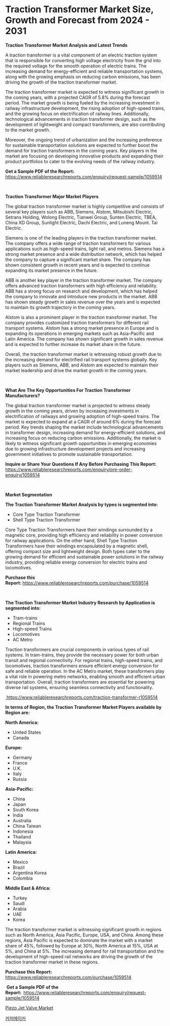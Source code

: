 <p><h1>Traction Transformer Market Size, Growth and Forecast from 2024 - 2031</h1></p><p><strong>Traction Transformer Market Analysis and Latest Trends</strong></p>
<p><p>A traction transformer is a vital component of an electric traction system that is responsible for converting high voltage electricity from the grid into the required voltage for the smooth operation of electric trains. The increasing demand for energy-efficient and reliable transportation systems, along with the growing emphasis on reducing carbon emissions, has been driving the growth of the traction transformer market.</p><p>The traction transformer market is expected to witness significant growth in the coming years, with a projected CAGR of 5.8% during the forecast period. The market growth is being fueled by the increasing investment in railway infrastructure development, the rising adoption of high-speed trains, and the growing focus on electrification of railway lines. Additionally, technological advancements in traction transformer design, such as the development of lightweight and compact transformers, are also contributing to the market growth.</p><p>Moreover, the ongoing trend of urbanization and the increasing preference for sustainable transportation solutions are expected to further boost the demand for traction transformers in the coming years. Key players in the market are focusing on developing innovative products and expanding their product portfolios to cater to the evolving needs of the railway industry.</p></p>
<p><strong>Get a Sample PDF of the Report:&nbsp;</strong> <a href="https://www.reliableresearchreports.com/enquiry/request-sample/1059514">https://www.reliableresearchreports.com/enquiry/request-sample/1059514</a></p>
<p>&nbsp;</p>
<p><strong>Traction Transformer Major Market Players</strong></p>
<p><p>The global traction transformer market is highly competitive and consists of several key players such as ABB, Siemens, Alstom, Mitsubishi Electric, Setrans Holding, Wolong Electric, Tianwei Group, Sunten Electric, TBEA, China XD Group, Sunlight Electric, Dachi Electric, and Luneng Mount. Tai Electric.</p><p>Siemens is one of the leading players in the traction transformer market. The company offers a wide range of traction transformers for various applications such as high-speed trains, light rail, and metros. Siemens has a strong market presence and a wide distribution network, which has helped the company to capture a significant market share. The company has shown consistent growth in recent years and is expected to continue expanding its market presence in the future.</p><p>ABB is another key player in the traction transformer market. The company offers advanced traction transformers with high efficiency and reliability. ABB has a strong focus on research and development, which has helped the company to innovate and introduce new products in the market. ABB has shown steady growth in sales revenue over the years and is expected to maintain its growth trajectory in the coming years.</p><p>Alstom is also a prominent player in the traction transformer market. The company provides customized traction transformers for different rail transport systems. Alstom has a strong market presence in Europe and is expanding its operations in emerging markets such as Asia-Pacific and Latin America. The company has shown significant growth in sales revenue and is expected to further increase its market share in the future.</p><p>Overall, the traction transformer market is witnessing robust growth due to the increasing demand for electrified rail transport systems globally. Key players such as Siemens, ABB, and Alstom are expected to maintain their market leadership and drive the market growth in the coming years.</p></p>
<p>&nbsp;</p>
<p><strong>What Are The Key Opportunities For Traction Transformer Manufacturers?</strong></p>
<p><p>The global traction transformer market is projected to witness steady growth in the coming years, driven by increasing investments in electrification of railways and growing adoption of high-speed trains. The market is expected to expand at a CAGR of around 6% during the forecast period. Key trends shaping the market include technological advancements in transformer design, increasing demand for energy-efficient solutions, and increasing focus on reducing carbon emissions. Additionally, the market is likely to witness significant growth opportunities in emerging economies due to growing infrastructure development projects and increasing government initiatives to promote sustainable transportation.</p></p>
<p><strong>Inquire or Share Your Questions If Any Before Purchasing This Report:</strong> <a href="https://www.reliableresearchreports.com/enquiry/pre-order-enquiry/1059514">https://www.reliableresearchreports.com/enquiry/pre-order-enquiry/1059514</a></p>
<p>&nbsp;</p>
<p><strong>Market Segmentation</strong></p>
<p><strong>The Traction Transformer Market Analysis by types is segmented into:</strong></p>
<p><ul><li>Core Type Traction Transformer</li><li>Shell Type Traction Transformer</li></ul></p>
<p><p>Core Type Traction Transformers have their windings surrounded by a magnetic core, providing high efficiency and reliability in power conversion for railway applications. On the other hand, Shell Type Traction Transformers have their windings encapsulated by a magnetic shell, offering compact size and lightweight design. Both types cater to the growing demand for efficient and sustainable power solutions in the railway industry, providing reliable energy conversion for electric trains and locomotives.</p></p>
<p><strong>Purchase this Report:&nbsp;</strong><a href="https://www.reliableresearchreports.com/purchase/1059514">https://www.reliableresearchreports.com/purchase/1059514</a></p>
<p>&nbsp;</p>
<p><strong>The Traction Transformer Market Industry Research by Application is segmented into:</strong></p>
<p><ul><li>Tram-trains</li><li>Regional Trains</li><li>High-speed Trains</li><li>Locomotives</li><li>AC Metro</li></ul></p>
<p><p>Traction transformers are crucial components in various types of rail systems. In tram-trains, they provide the necessary power for both urban transit and regional connectivity. For regional trains, high-speed trains, and locomotives, traction transformers ensure efficient energy conversion for safe and reliable operation. In the AC Metro market, these transformers play a vital role in powering metro networks, enabling smooth and efficient urban transportation. Overall, traction transformers are essential for powering diverse rail systems, ensuring seamless connectivity and functionality.</p></p>
<p><a href="https://www.reliableresearchreports.com/traction-transformer-r1059514">&nbsp;https://www.reliableresearchreports.com/traction-transformer-r1059514</a></p>
<p><strong>In terms of Region, the Traction Transformer Market Players available by Region are:</strong></p>
<p>
    <p> <strong> North America: </strong>
        <ul>
            <li>United States</li>
            <li>Canada</li>
        </ul>
        </p> 
    <p> <strong> Europe: </strong>
        <ul>
            <li>Germany</li>
            <li>France</li>
            <li>U.K.</li>
            <li>Italy</li>
            <li>Russia</li>
        </ul>
        </p> 
    <p> <strong> Asia-Pacific: </strong>
        <ul>
            <li>China</li>
            <li>Japan</li>
            <li>South Korea</li>
            <li>India</li>
            <li>Australia</li>
            <li>China Taiwan</li>
            <li>Indonesia</li>
            <li>Thailand</li>
            <li>Malaysia</li>
        </ul>
        </p> 
    <p> <strong> Latin America: </strong>
        <ul>
            <li>Mexico</li>
            <li>Brazil</li>
            <li>Argentina Korea</li>
            <li>Colombia</li>
        </ul>
        </p> 
    <p> <strong> Middle East & Africa: </strong>
        <ul>
            <li>Turkey</li>
            <li>Saudi</li>
            <li>Arabia</li>
            <li>UAE</li>
            <li>Korea</li>
        </ul>
    </p>
    </p>
<p><p>The traction transformer market is witnessing significant growth in regions such as North America, Asia Pacific, Europe, USA, and China. Among these regions, Asia Pacific is expected to dominate the market with a market share of 45%, followed by Europe at 30%, North America at 15%, USA at 5%, and China at 5%. The increasing demand for rail transportation and the development of high-speed rail networks are driving the growth of the traction transformer market in these regions.</p></p>
<p><strong>Purchase this Report: </strong><a href="https://www.reliableresearchreports.com/purchase/1059514">https://www.reliableresearchreports.com/purchase/1059514</a></p>
<p>&nbsp;<strong>Get a Sample PDF of the Report:&nbsp;&nbsp;</strong><a href="https://www.reliableresearchreports.com/enquiry/request-sample/1059514">https://www.reliableresearchreports.com/enquiry/request-sample/1059514</a></p>
<p><strong></strong></p>
<p><p><a href="https://medium.com/@presleybode/piezo-jet-valve-market-outlook-industry-overview-and-forecast-2024-to-2031-690bd3642a50">Piezo Jet Valve Market</a></p><p><a href="https://medium.com/@fly879567/%EC%BB%A4%ED%94%BC%EB%A9%94%EC%9D%B4%EC%BB%A4-%EC%8B%9C%EC%9E%A5-%EB%B6%84%EC%84%9D-%EA%B8%80%EB%A1%9C%EB%B2%8C-%EC%82%B0%EC%97%85-%EC%A0%84%EB%A7%9D-%EB%B0%8F-%EC%98%88%EC%B8%A1-2024%EB%85%84%EB%B6%80%ED%84%B0-2031%EB%85%84-9aa7f969023b">커피메이커</a></p></p>